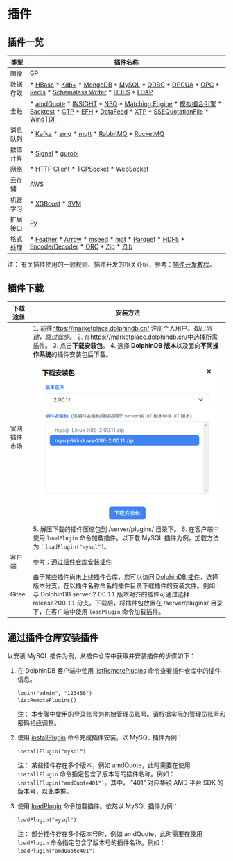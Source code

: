 # 插件

## 插件一览

| 类型 | 插件名称 |
| --- | --- |
| 图像 | [GP](gp/gp.html) |
| 数据存取 | * [HBase](hbase/hbase.html) * [Kdb+](kdb/kdb.html) * [MongoDB](mongodb/mongodb.html) * [MySQL](mysql/mysql.html) * [ODBC](odbc/odbc.html) * [OPCUA](opcua/opcua.html) * [OPC](opc/opc.html) * [Redis](redis.html) * [Schemaless   Writer](slwriter.html) * [HDFS](hdfs/hdfs.html) * [LDAP](LDAP.html) |
| 金融 | * [amdQuote](amdquote/amdquote.html) * [INSIGHT](insight/insight.html) * [NSQ](nsq/nsq.html) * [Matching   Engine](MatchingEngine/me.html) * [模拟撮合引擎](matchingEngineSimulator/mes.html) * [Backtest](backtest.html) * [CTP](ctp.html) * [EFH](efh.html) * [DataFeed](datafeed.html) * [XTP](xtp.html) * [SSEQuotationFile](SSEQuotationFile.html) * [WindTDF](windtdf.html) |
| 消息队列 | * [Kafka](kafka/kafka.html) * [zmq](zmq/zmq.html) * [mqtt](mqtt/mqtt.html) * [RabbitMQ](rabbitMQ.html) * [RocketMQ](rocketMQ.html) |
| 数值计算 | * [Signal](signal/signal.html) * [gurobi](gurobi.html) |
| 网络 | * [HTTP   Client](httpClient/httpclient.html) * [TCPSocket](tcpsocket.html) * [WebSocket](websocket.html) |
| 云存储 | [AWS](aws/aws.html) |
| 机器学习 | * [XGBoost](xgboost/xgboost.html) * [SVM](svm/svm.html) |
| 扩展接口 | [Py](py/py.html) |
| 格式处理 | * [Feather](feather/feather.html) * [Arrow](Arrow/arrow.html) * [mseed](mseed/mseed.html) * [mat](mat/mat.html) * [Parquet](parquet/parquet.html) * [HDF5](hdf5/hdf5.html) * [EncoderDecoder](EncoderDecoder.html) * [ORC](orc.html) * [Zip](zip/zip.html) * [Zlib](zlib/zlib.html) |

注： 有关插件使用的一般规则、插件开发的相关介绍，参考：[插件开发教程](plg_dev_tutorial.html)。

## 插件下载

| 下载途径 | 安装方法 |
| --- | --- |
| 官网插件市场 | 1. 前往<https://marketplace.dolphindb.cn/>    注册个人用户。*如已创建，跳过此步。* 2. 在<https://marketplace.dolphindb.cn/>中选择所需插件。 3. 点击**下载安装包**。 4. 选择 **DolphinDB 版本**以及面向**不同操作系统**的插件安装包后下载。 ![](images/pluginmarket.png) 5. 解压下载的插件压缩包到 /server/plugins/ 目录下。 6. 在客户端中使用 `loadPlugin` 命令加载插件。以下载 MySQL    插件为例，加载方法为：`loadPlugin("mysql")`。 |
| 客户端 | 参考：[通过插件仓库安装插件](#chap6_plugin__install_over_plugin_warehouse) |
| Gitee | 由于某些插件尚未上线插件仓库，您可以访问 [DolphinDB 插件](https://gitee.com/dolphindb/DolphinDBPlugin/tree/release200.11/)，选择版本分支，在以插件名称命名的插件目录下载插件的安装文件。例如：与 DolphinDB server 2.00.11 版本对齐的插件可通过选择 release200.11 分支。下载后，将插件包放置在 /server/plugins/ 目录下，在客户端中使用 `loadPlugin` 命令加载插件。 |

## 通过插件仓库安装插件

以安装 MySQL 插件为例，从插件仓库中获取并安装插件的步骤如下：

1. 在 DolphinDB 客户端中使用 [listRemotePlugins](../funcs/l/listRemotePlugins.html)
   命令查看插件仓库中的插件信息。

   ```
   login("admin", "123456")
   listRemotePlugins()
   ```

   注： 本步骤中使用的登录账号为初始管理员账号。请根据实际的管理员账号和密码相应调整。
2. 使用 [installPlugin](../funcs/i/installPlugin.html) 命令完成插件安装。以
   MySQL
   插件为例：

   ```
   installPlugin("mysql")
   ```

   注： 某些插件存在多个版本，例如 amdQuote，此时需要在使用
   `installPlugin`
   命令指定包含了版本号的插件名称。例如：`installPlugin("amdQuote401")`。其中，
   "401" 对应华锐 AMD 平台 SDK 的版本号，以此类推。
3. 使用 [loadPlugin](../funcs/l/loadPlugin.html) 命令加载插件。依然以 MySQL
   插件为例：

   ```
   loadPlugin("mysql")
   ```

   注： 部分插件存在多个版本号时，例如 amdQuote，此时需要在使用
   `loadPlugin`
   命令指定包含了版本号的插件名称。例如：`loadPlugin("amdQuote401")`

